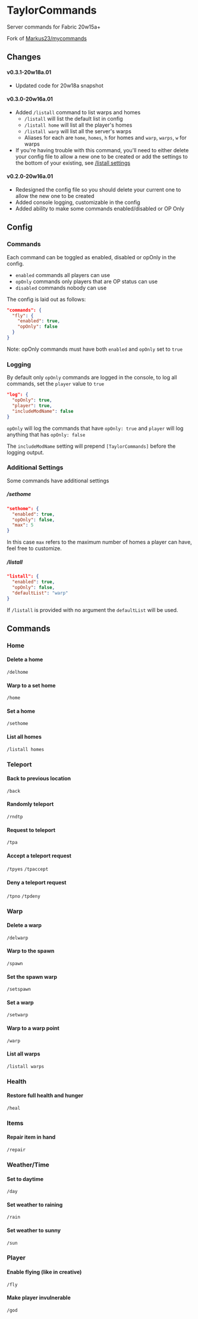 # TaylorCommands
Server commands for Fabric 20w15a+

Fork of [Markus23/mycommands](https://github.com/Markus23/mycommands)

## Changes

#### v0.3.1-20w18a.01

- Updated code for 20w18a snapshot

#### v0.3.0-20w16a.01

- Added `/listall` command to list warps and homes
	- `/listall` will list the default list in config
	- `/listall home` will list all the player's homes
	- `/listall warp` will list all the server's warps
	- Aliases for each are `home`, `homes`, `h` for homes and `warp`, `warps`, `w` for warps
- If you're having trouble with this command, you'll need to either delete your config file to allow a new one to be created or add the settings to the bottom of your existing, see [/listall settings](#listall)
	

#### v0.2.0-20w16a.01

- Redesigned the config file so you should delete your current one to allow the new one to be created
- Added console logging, customizable in the config
- Added ability to make some commands enabled/disabled or OP Only

## Config

### Commands
Each command can be toggled as enabled, disabled or opOnly in the config. 
- `enabled` commands all players can use
- `opOnly` commands only players that are OP status can use
- `disabled` commands nobody can use

The config is laid out as follows:

```json
"commands": {
  "fly": {
    "enabled": true, 
    "opOnly": false
  }
}
```

Note: opOnly commands must have both `enabled` and `opOnly` set to `true`

### Logging

By default only `opOnly` commands are logged in the console, to log all commands, set the `player` value to `true`

```json
"log": {
  "opOnly": true,
  "player": true,
  "includeModName": false
}
```

`opOnly` will log the commands that have `opOnly: true` and `player` will log anything that has `opOnly: false`

The `includeModName` setting will prepend `[TaylorCommands]` before the logging output.

### Additional Settings

Some commands have additional settings

##### /sethome

```json
"sethome": {
  "enabled": true,
  "opOnly": false,
  "max": 5
}
```

In this case `max` refers to the maximum number of homes a player can have, feel free to customize.

##### /listall

```json
"listall": {
  "enabled": true,
  "opOnly": false,
  "defaultList": "warp"
}
```

If `/listall` is provided with no argument the `defaultList` will be used.

## Commands
### Home
#### Delete a home
`/delhome`

#### Warp to a set home
`/home`

#### Set a home
`/sethome`

#### List all homes
`/listall homes`

### Teleport
#### Back to previous location
`/back`

#### Randomly teleport
`/rndtp`

#### Request to teleport
`/tpa`

#### Accept a teleport request
`/tpyes`
`/tpaccept`

#### Deny a teleport request
`/tpno`
`/tpdeny`

### Warp
#### Delete a warp
`/delwarp`

#### Warp to the spawn
`/spawn`

#### Set the spawn warp
`/setspawn`

#### Set a warp
`/setwarp`

#### Warp to a warp point
`/warp`

#### List all warps
`/listall warps`


### Health
#### Restore full health and hunger
`/heal`

### Items
#### Repair item in hand
`/repair`

### Weather/Time
#### Set to daytime
`/day`

#### Set weather to raining
`/rain`

#### Set weather to sunny
`/sun`

### Player
#### Enable flying (like in creative)
`/fly`

#### Make player invulnerable
`/god`


